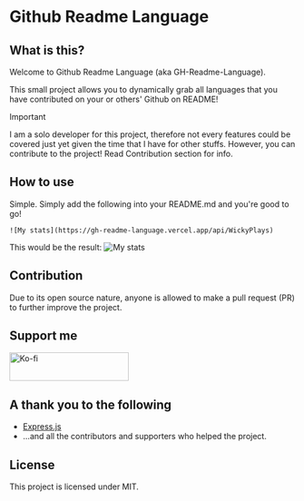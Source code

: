 # Github Readme Language
## What is this?
Welcome to Github Readme Language (aka GH-Readme-Language).

This small project allows you to dynamically grab all languages that you have contributed on your or others' Github on README!

> [!IMPORTANT]
I am a solo developer for this project, therefore not every features could be covered just yet given the time that I have for other stuffs. However, you can contribute to the project! Read Contribution section for info.

## How to use
Simple. Simply add the following into your README.md and you're good to go!

```
![My stats](https://gh-readme-language.vercel.app/api/WickyPlays)
```

This would be the result:
![My stats](https://gh-readme-language.vercel.app/api/WickyPlays)

## Contribution
Due to its open source nature, anyone is allowed to make a pull request (PR) to further improve the project.

## Support me
 <a href="https://ko-fi.com/wicky">
    <img src="https://cdn.ko-fi.com/cdn/kofi3.png?v=3" height="50" width="210" alt="Ko-fi" />
  </a>

## A thank you to the following
+ [Express.js](https://expressjs.com/)
+ ...and all the contributors and supporters who helped the project.

## License
This project is licensed under MIT.